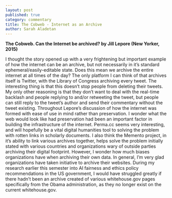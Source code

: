 ```yaml
---
layout: post
published: true
category: commentary
title: The Cobweb - Internet as an Archive
author: Sarah Aladetan
---
```

**The Cobweb. Can the Internet be archived? by Jill Lepore (New Yorker, 2015)**

I thought the story opened up with a very frightening but important example of how the internet can be an archive, but not necessarily in it’s standard ephemeral/easily-editable state.
Does this mean we archive the entire internet at all times of the day? The only platform I can think of that archives itself is Twitter, with the Library of Congress archiving every tweet. The interesting thing is that this doesn’t stop people from deleting their tweets. My only other reasoning is that they don’t want to deal with the real-time backlash and people replying to and/or retweeting the tweet, but people can still reply to the tweet’s author and send their commentary without the tweet existing. Throughout Lepore’s discussion of how the internet was formed with ease of use in mind rather than preservation. I wonder what the web would look like had preservation had been an important factor in building the infrastructure of the internet. Perma.cc seems very interesting, and will hopefully be a vital digital humanities tool to solving the problem with rotten links in scholarly documents. I also think the Memento project, in it’s ability to link various archives together, helps solve the problem initially stated with various countries and organizations wary of outside parties archiving their digital footprint. However, I wonder how much biases organizations have when archiving their own data. In general, I’m very glad organizations have taken initiative to archive their websites. During my research earlier this semester into AI fairness and ethics policy recommendations in the US government, I would have struggled greatly if there hadn’t been an archive created of various whitehouse.gov pages specifically from the Obama administration, as they no longer exist on the current whitehouse.gov.    


